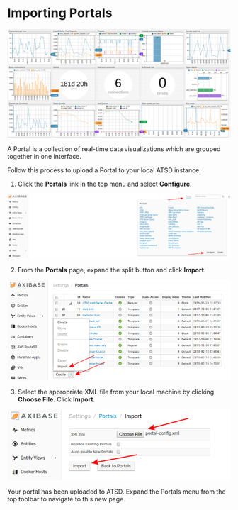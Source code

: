 # Importing Portals

![](images/portal.png)

A Portal is a collection of real-time data visualizations which are grouped together in one interface. 

Follow this process to upload a Portal to your local ATSD instance.

1. Click the **Portals** link in the top menu and select **Configure**.

![](images/portal-config.png)

2. From the **Portals** page, expand the split button and click **Import**.

![](images/import-portal.png)

3. Select the appropriate XML file from your local machine by clicking **Choose File**. Click **Import**.

![](images/portal-import-page.png)

Your portal has been uploaded to ATSD. Expand the Portals menu from the top toolbar to navigate to this new page.
